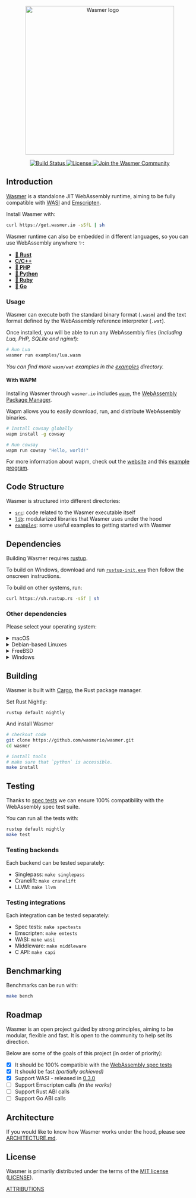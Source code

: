 <p align="center">
  <a href="https://wasmer.io" target="_blank" rel="noopener noreferrer">
    <img width="400" src="https://raw.githubusercontent.com/wasmerio/wasmer/master/logo.png" alt="Wasmer logo">
  </a>
</p>

<p align="center">
  <a href="https://circleci.com/gh/wasmerio/wasmer/">
    <img src="https://img.shields.io/circleci/project/github/wasmerio/wasmer/master.svg" alt="Build Status">
  </a>
  <a href="https://github.com/wasmerio/wasmer/blob/master/LICENSE">
    <img src="https://img.shields.io/github/license/wasmerio/wasmer.svg" alt="License">
  </a>
  <a href="https://spectrum.chat/wasmer">
    <img src="https://withspectrum.github.io/badge/badge.svg" alt="Join the Wasmer Community">
  </a>
</p>

## Introduction

[Wasmer](https://wasmer.io/) is a standalone JIT WebAssembly runtime, aiming to be fully compatible with [WASI](https://github.com/WebAssembly/WASI) and [Emscripten](https://emscripten.org/).

Install Wasmer with:

```sh
curl https://get.wasmer.io -sSfL | sh
```

Wasmer runtime can also be embedded in different languages, so you can use WebAssembly anywhere ✨:

* [🦀 **Rust**](https://github.com/wasmerio/wasmer-rust-example)
* [**C/C++**](https://github.com/wasmerio/wasmer-c-api)
* [**🐘 PHP**](https://github.com/wasmerio/php-ext-wasm)
* [**🐍 Python**](https://github.com/wasmerio/python-ext-wasm)
* [**💎 Ruby**](https://github.com/wasmerio/ruby-ext-wasm)
* [**🐹 Go**](https://github.com/wasmerio/go-ext-wasm)

### Usage

Wasmer can execute both the standard binary format (`.wasm`) and the text
format defined by the WebAssembly reference interpreter (`.wat`).

Once installed, you will be able to run any WebAssembly files (_including Lua, PHP, SQLite and nginx!_):

```sh
# Run Lua
wasmer run examples/lua.wasm
```

*You can find more `wasm/wat` examples in the [examples](./examples) directory.*

#### With WAPM

Installing Wasmer through `wasmer.io` includes
[`wapm`](https://github.com/wasmerio/wapm-cli), the [WebAssembly Package Manager](https://wapm.io/).

Wapm allows you to easily download, run, and distribute WebAssembly binaries.

```sh
# Install cowsay globally
wapm install -g cowsay

# Run cowsay
wapm run cowsay "Hello, world!"
```

For more information about wapm, check out the [website](https://www.wapm.io)
and this [example program](https://github.com/wapm-packages/rust-wasi-example).

## Code Structure

Wasmer is structured into different directories:

- [`src`](./src): code related to the Wasmer executable itself
- [`lib`](./lib): modularized libraries that Wasmer uses under the hood
- [`examples`](./examples): some useful examples to getting started with Wasmer

## Dependencies

Building Wasmer requires [rustup](https://rustup.rs/).

To build on Windows, download and run [`rustup-init.exe`](https://win.rustup.rs/)
then follow the onscreen instructions.

To build on other systems, run:

```sh
curl https://sh.rustup.rs -sSf | sh
```

### Other dependencies

Please select your operating system:

<details>
  <summary>macOS</summary>
  <p>

#### macOS

If you have [Homebrew](https://brew.sh/) installed:

```sh
brew install cmake
```

Or, in case you have [MacPorts](https://www.macports.org/install.php):

```sh
sudo port install cmake
```

  </p>
</details>

<details>
  <summary>Debian-based Linuxes</summary>
  <p>
#### Debian-based Linuxes

```sh
sudo apt install cmake pkg-config libssl-dev
```
  </p>
</details>

<details>
  <summary>FreeBSD</summary>
  <p>

#### FreeBSD

```sh
pkg install cmake
```
  </p>
</details>

<details>
  <summary>Windows</summary>
  <p>

#### Windows (MSVC)

Windows support is _highly experimental_. Only simple Wasm programs may be run, and no syscalls are allowed. This means
nginx and Lua do not work on Windows. See [this issue](https://github.com/wasmerio/wasmer/issues/176) regarding Emscripten syscall polyfills for Windows.

1. Install [Visual Studio](https://visualstudio.microsoft.com/thank-you-downloading-visual-studio/?sku=Community&rel=15)

2. Install [Rust for Windows](https://win.rustup.rs)

3. Install [Python for Windows](https://www.python.org/downloads/release/python-2714/). The Windows x86-64 MSI installer is fine.
   Make sure to enable "Add python.exe to Path" during installation.

4. Install [Git for Windows](https://git-scm.com/download/win). Allow it to add `git.exe` to your PATH (default
   settings for the installer are fine).

5. Install [CMake](https://cmake.org/download/). Ensure CMake is in your PATH.

6. Install [LLVM 8.0](https://prereleases.llvm.org/win-snapshots/LLVM-8.0.0-r351033-win64.exe)
  </p>
</details>

## Building

Wasmer is built with [Cargo](https://crates.io/), the Rust package manager.

Set Rust Nightly:
```
rustup default nightly
```

And install Wasmer
```sh
# checkout code
git clone https://github.com/wasmerio/wasmer.git
cd wasmer

# install tools
# make sure that `python` is accessible.
make install
```

## Testing

Thanks to [spec tests](https://github.com/wasmerio/wasmer/tree/master/lib/spectests/spectests) we can ensure 100% compatibility with the WebAssembly spec test suite.

You can run all the tests with:

```sh
rustup default nightly
make test
```

### Testing backends

Each backend can be tested separately:

* Singlepass: `make singlepass`
* Cranelift: `make cranelift`
* LLVM: `make llvm`

### Testing integrations

Each integration can be tested separately:

* Spec tests: `make spectests`
* Emscripten: `make emtests`
* WASI: `make wasi`
* Middleware: `make middleware`
* C API: `make capi`


## Benchmarking

Benchmarks can be run with:

```sh
make bench
```

## Roadmap

Wasmer is an open project guided by strong principles, aiming to be modular, flexible and fast. It is open to the community to help set its direction.

Below are some of the goals of this project (in order of priority):

- [x] It should be 100% compatible with the [WebAssembly spec tests](https://github.com/wasmerio/wasmer/tree/master/lib/spectests/spectests)
- [x] It should be fast _(partially achieved)_
- [x] Support WASI - released in [0.3.0](https://github.com/wasmerio/wasmer/releases/tag/0.3.0)
- [ ] Support Emscripten calls _(in the works)_
- [ ] Support Rust ABI calls
- [ ] Support Go ABI calls

## Architecture

If you would like to know how Wasmer works under the hood, please see [ARCHITECTURE.md](./ARCHITECTURE.md).

## License

Wasmer is primarily distributed under the terms of the [MIT license](http://opensource.org/licenses/MIT) ([LICENSE](./LICENSE)).

[ATTRIBUTIONS](./ATTRIBUTIONS.md)
